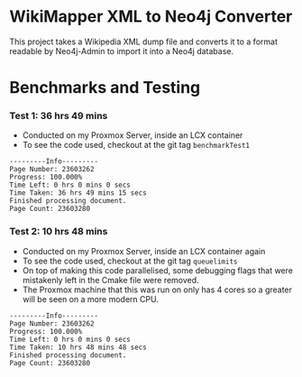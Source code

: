 # WikiMapper XML to Neo4j Converter
This project takes a Wikipedia XML dump file and converts it to a format readable by Neo4j-Admin to import it into a Neo4j database.




# Benchmarks and Testing

### Test 1: 36 hrs 49 mins
- Conducted on my Proxmox Server, inside an LCX container
- To see the code used, checkout at the git tag `benchmarkTest1`

```
---------Info---------
Page Number: 23603262
Progress: 100.000%
Time Left: 0 hrs 0 mins 0 secs
Time Taken: 36 hrs 49 mins 15 secs
Finished processing document.
Page Count: 23603280
```

### Test 2: 10 hrs 48 mins
- Conducted on my Proxmox Server, inside an LCX container again
- To see the code used, checkout at the git tag `queuelimits`
- On top of making this code parallelised, some debugging flags that were mistakenly left in the Cmake file were removed.
- The Proxmox machine that this was run on only has 4 cores so a greater will be seen on a more modern CPU.

```
---------Info---------
Page Number: 23603262
Progress: 100.000%
Time Left: 0 hrs 0 mins 0 secs
Time Taken: 10 hrs 48 mins 48 secs
Finished processing document.
Page Count: 23603280
```
